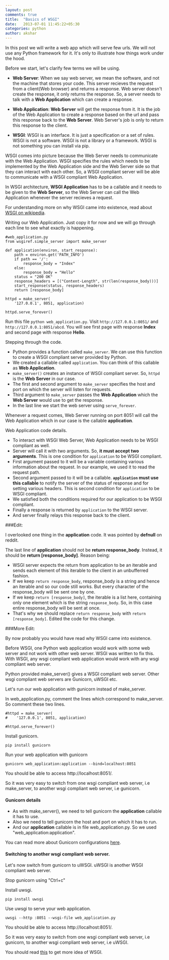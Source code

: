 ```yaml
---
layout: post
comments: true
title:  "Basics of WSGI"
date:   2013-07-01 11:45:22+05:30
categories: python
author: akshar
---
```

In this post we will write a web app which will serve few urls. We will not use any Python framework for it. It's only to illustrate how things work under the hood.

Before we start, let's clarify few terms we will be using.

* **Web Server**: When we say web server, we mean the software, and not the machine that stores your code. This server recieves the request from a client(Web browser) and returns a response. Web server doesn't create the response, it only returns the response. So, a server needs to talk with a **Web Application** which can create a response.

* **Web Application**: **Web Server** will get the response from it. It is the job of the Web Application to create a response based on the url and pass this response back to the **Web Server**. Web Server's job is only to return this response to the client.

* **WSGI**: WSGI is an interface. It is just a specification or a set of rules. WSGI is not a software. WSGI is not a library or a framework. WSGI is not something you can install via pip.

WSGI comes into picture because the Web Server needs to communicate with the Web Application. WSGI specifies the rules which needs to be implemented by the Web Application side and the Web Server side so that they can interact with each other. So, a WSGI compliant server will be able to communicate with a WSGI compliant Web Application.

In WSGI architecture, **WSGI Application** has to be a callable and it needs to be given to the **Web Server**, so the Web Server can call the Web Application whenever the server recieves a request.

For understanding more on why WSGI came into existence, read about [WSGI on wikipedia](http://en.wikipedia.org/wiki/Web_Server_Gateway_Interface).

Writing our Web Application. Just copy it for now and we will go through each line to see what exactly is happening.

    #web_application.py
    from wsgiref.simple_server import make_server

    def application(environ, start_response):
        path = environ.get('PATH_INFO')
        if path == '/':
            response_body = "Index"
        else:
            response_body = "Hello"
        status = "200 OK"
        response_headers = [("Content-Length", str(len(response_body)))]
        start_response(status, response_headers)
        return [response_body]

    httpd = make_server(
        '127.0.0.1', 8051, application)

    httpd.serve_forever()

Run this file `python web_application.py`. Visit `http://127.0.0.1:8051/` and `http://127.0.0.1:8051/abcd`. You will see first page with response **Index** and second page with response **Hello**.

Stepping through the code.

* Python provides a function called `make_server`. We can use this function to create a WSGI compliant server provided by Python.
* We created a callable called `application`. You can think of this callable as **Web Application**.
* `make_server()` creates an instance of WSGI compliant server. So, `httpd` is the **Web Server** in our case.
* The first and second argument to `make_server` specifies the host and port on which the server will listen for requests.
* Third argument to `make_server` passes the **Web Application** which the **Web Server** would use to get the response.
* In the last line we start the web server using `serve_forever`.

Whenever a request comes, Web Server running on port 8051 will call the Web Application which in our case is the callable **application**.

Web Application code details.

* To interact with WSGI Web Server, Web Application needs to be WSGI compliant as well.
* Server will call it with two arguments. So, **it must accept two arguments**. This is one condition for `application` to be WSGI compliant.
* First argument passed to it will be a variable containing various information about the request. In our example, we used it to read the request path.
* Second argument passed to it will be a callable. **`application` must use this callable** to notify the server of the status of response and for setting various headers. This is second condition for `application` to be WSGI compliant.
* We satisfied both the conditions required for our application to be WSGI compliant.
* Finally a response is returned by `application` to the WSGI server.
* And server finally relays this response back to the client.

###Edit:

I overlooked one thing in the **application** code. It was pointed by **defnull** on reddit.

The last line of **application** should not be **return response_body**. Instead, it should be **return [response_body]**. Reason being:

* WSGI server expects the return from application to be an iterable and sends each element of this iterable to the client in an unbufferred fashion.
* If we keep `return response_body`, response_body is a string and hence an iterable and so our code still works. But every character of the response_body will be sent one by one.
* If we keep `return [response_body]`, the iterable is a list here, containing only one element which is the string `response_body`. So, in this case entire response_body will be sent at once.
* That's why we should replace `return response_body` with `return [response_body]`. Edited the code for this change.


###More Edit:

By now probably you would have read why WSGI came into existence.

Before WSGI, one Python web application would work with some web server and not work with other web server. WSGI was written to fix this. With WSGI, any wsgi compliant web application would work with any wsgi compliant web server.

Python provided make_server() gives a WSGI compliant web server. Other wsgi compliant web servers are Gunicorn, uWSGI etc.

Let's run our web application with gunicorn instead of make_server.

In web_application.py, comment the lines which correspond to make_server. So comment these two lines.

    #httpd = make_server(
    #    '127.0.0.1', 8051, application)

    #httpd.serve_forever()

Install gunicorn.

	pip install gunicorn

Run your web application with gunicorn

	gunicorn web_application:application --bind=localhost:8051

You should be able to access http://localhost:8051/.

So it was very easy to switch from one wsgi compliant web server, i.e make_server, to another wsgi compliant web server, i.e gunicorn.

#### Gunicorn details

* As with make_server(), we need to tell gunicorn the **application** callable it has to use.
* Also we need to tell gunicorn the host and port on which it has to run.
* And our **application** callable is in file web_application.py. So we used "web_application:application".

You can read more about Gunicorn configurations <a href="http://agiliq.com/blog/2014/06/minimal-gunicorn-configuration/" target="_blank">here</a>.

#### Switching to another wsgi compliant web server.

Let's now switch from gunicorn to uWSGI. uWSGI is another WSGI compliant web server.

Stop gunicorn using "Ctrl+c"

Install uwsgi.

	pip install uwsgi

Use uwsgi to serve your web application.

	uwsgi --http :8051 --wsgi-file web_application.py

You should be able to access http://localhost:8051/.

So it was very easy to switch from one wsgi compliant web server, i.e gunicorn, to another wsgi compliant web server, i.e uWSGI.

You should read [this](http://webpython.codepoint.net/wsgi_tutorial) to get more idea of WSGI.

